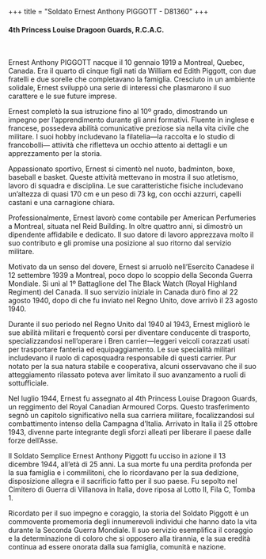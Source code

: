 +++
title = "Soldato Ernest Anthony PIGGOTT - D81360"
+++

#### 4th Princess Louise Dragoon Guards, R.C.A.C.
<br>


Ernest Anthony PIGGOTT nacque il 10 gennaio 1919 a Montreal, Quebec, Canada. Era il quarto di cinque figli nati da William ed Edith Piggott, con due fratelli e due sorelle che completavano la famiglia. Cresciuto in un ambiente solidale, Ernest sviluppò una serie di interessi che plasmarono il suo carattere e le sue future imprese.

Ernest completò la sua istruzione fino al 10º grado, dimostrando un impegno per l’apprendimento durante gli anni formativi. Fluente in inglese e francese, possedeva abilità comunicative preziose sia nella vita civile che militare. I suoi hobby includevano la filatelia—la raccolta e lo studio di francobolli— attività che rifletteva un occhio attento ai dettagli e un apprezzamento per la storia.

Appassionato sportivo, Ernest si cimentò nel nuoto, badminton, boxe, baseball e basket. Queste attività mettevano in mostra il suo atletismo, lavoro di squadra e disciplina. Le sue caratteristiche fisiche includevano un’altezza di quasi 170 cm e un peso di 73 kg, con occhi azzurri, capelli castani e una carnagione chiara.

Professionalmente, Ernest lavorò come contabile per American Perfumeries a Montreal, situata nel Reid Building. In oltre quattro anni, si dimostrò un dipendente affidabile e dedicato. Il suo datore di lavoro apprezzava molto il suo contributo e gli promise una posizione al suo ritorno dal servizio militare.

Motivato da un senso del dovere, Ernest si arruolò nell’Esercito Canadese il 12 settembre 1939 a Montreal, poco dopo lo scoppio della Seconda Guerra Mondiale. Si unì al 1º Battaglione del The Black Watch (Royal Highland Regiment) del Canada. Il suo servizio iniziale in Canada durò fino al 22 agosto 1940, dopo di che fu inviato nel Regno Unito, dove arrivò il 23 agosto 1940.

Durante il suo periodo nel Regno Unito dal 1940 al 1943, Ernest migliorò le sue abilità militari e frequentò corsi per diventare conducente di trasporto, specializzandosi nell’operare i Bren carrier—leggeri veicoli corazzati usati per trasportare fanteria ed equipaggiamento. Le sue specialità militari includevano il ruolo di caposquadra responsabile di questi carrier. Pur notato per la sua natura stabile e cooperativa, alcuni osservavano che il suo atteggiamento rilassato poteva aver limitato il suo avanzamento a ruoli di sottufficiale.

Nel luglio 1944, Ernest fu assegnato al 4th Princess Louise Dragoon Guards, un reggimento del Royal Canadian Armoured Corps. 
Questo trasferimento segnò un capitolo significativo nella sua carriera militare, focalizzandosi sul combattimento intenso della Campagna d’Italia. Arrivato in Italia il 25 ottobre 1943, divenne parte integrante degli sforzi alleati per liberare il paese dalle forze dell’Asse.

Il Soldato Semplice Ernest Anthony Piggott fu ucciso in azione il 13 dicembre 1944, all’età di 25 anni. La sua morte fu una perdita profonda per la sua famiglia e i commilitoni, che lo ricordavano per la sua dedizione, disposizione allegra e il sacrificio fatto per il suo paese. 
Fu sepolto nel Cimitero di Guerra di Villanova in Italia, dove riposa al Lotto II, Fila C, Tomba 1.

Ricordato per il suo impegno e coraggio, la storia del Soldato Piggott è un commovente promemoria degli innumerevoli individui che hanno dato la vita durante la Seconda Guerra Mondiale. 
Il suo servizio esemplifica il coraggio e la determinazione di coloro che si opposero alla tirannia, e la sua eredità continua ad essere onorata dalla sua famiglia, comunità e nazione.

